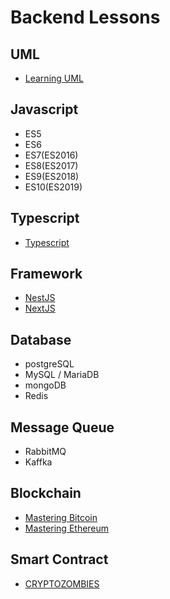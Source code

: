 # Backend Lessons

## UML
- [Learning UML](https://jti.polinema.ac.id/wp-content/uploads/2019/02/Buku-Learning-UML-2.0.pdf)

## Javascript
- ES5
- ES6
- ES7(ES2016)
- ES8(ES2017)
- ES9(ES2018)
- ES10(ES2019)

## Typescript
- [Typescript](https://riptutorial.com/ebook/typescript)

## Framework
- [NestJS](https://www.udemy.com/course/nestjs-the-complete-developers-guide/learn/lecture/27444422)
- [NextJS](https://www.udemy.com/course/nextjs-react-the-complete-guide/learn/lecture/25145946)

## Database
- postgreSQL
- MySQL / MariaDB
- mongoDB
- Redis

## Message Queue
- RabbitMQ
- Kaffka

## Blockchain
- [Mastering Bitcoin](https://github.com/bitcoinbook/bitcoinbook)
- [Mastering Ethereum](https://github.com/ethereumbook/ethereumbook)

## Smart Contract
- [CRYPTOZOMBIES](https://cryptozombies.io/en/course)
